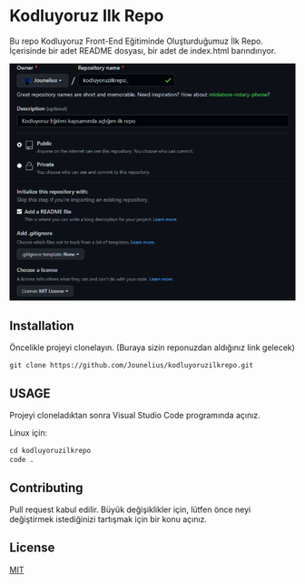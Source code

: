 # Kodluyoruz Ilk Repo
Bu repo Kodluyoruz Front-End Eğitiminde Oluşturduğumuz İlk Repo. İçerisinde bir adet README dosyası, bir adet de index.html barındırıyor.

![Resim](FirstREPO2.png)

## Installation
Öncelikle projeyi clonelayın. (Buraya sizin reponuzdan aldığınız link gelecek)

```
git clone https://github.com/Jounelius/kodluyoruzilkrepo.git
```

## USAGE
Projeyi cloneladıktan sonra Visual Studio Code programında açınız.

Linux için:
```
cd kodluyoruzilkrepo
code .
```
## Contributing
Pull request kabul edilir. Büyük değişiklikler için, lütfen önce neyi değiştirmek istediğinizi tartışmak için bir konu açınız.
## License
[MIT](LICENSE)
